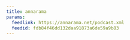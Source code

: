 ```yaml
---
title: annarama
params:
  feedlink: https://annarama.net/podcast.xml
  feedid: fdb84f46dd132daa91873a6de59a9b83
---
```

